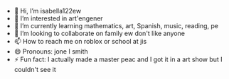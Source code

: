 - 👋 Hi, I’m isabella122ew
- 👀 I’m interested in art'engener
- 🌱 I’m currently learning mathematics, art, Spanish, music, reading, pe
- 💞️ I’m looking to collaborate on family ew don't like anyone
- 📫 How to reach me on roblox or school at jis
- 😄 Pronouns: jone I smith
- ⚡ Fun fact: I actually made a master peac and I got it in a art show but I couldn't see it

<!---
0907897/0907897 is a ✨ special ✨ repository because its `README.md` (this file) appears on your GitHub profile.
You can click the Preview link to take a look at your changes.
--->
